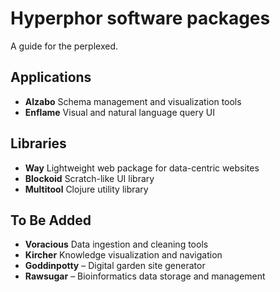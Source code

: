 # Hyperphor software packages

A guide for the perplexed.

## Applications

- **Alzabo** Schema management and visualization tools
- **Enflame** Visual and natural language query UI

## Libraries

- **Way** Lightweight web package for data-centric websites
- **Blockoid** Scratch-like UI library
- **Multitool** Clojure utility library

## To Be Added

- **Voracious** Data ingestion and cleaning tools
- **Kircher**  Knowledge visualization and navigation
- **Goddinpotty** –  Digital garden site generator
- **Rawsugar** – Bioinformatics  data storage and management 



